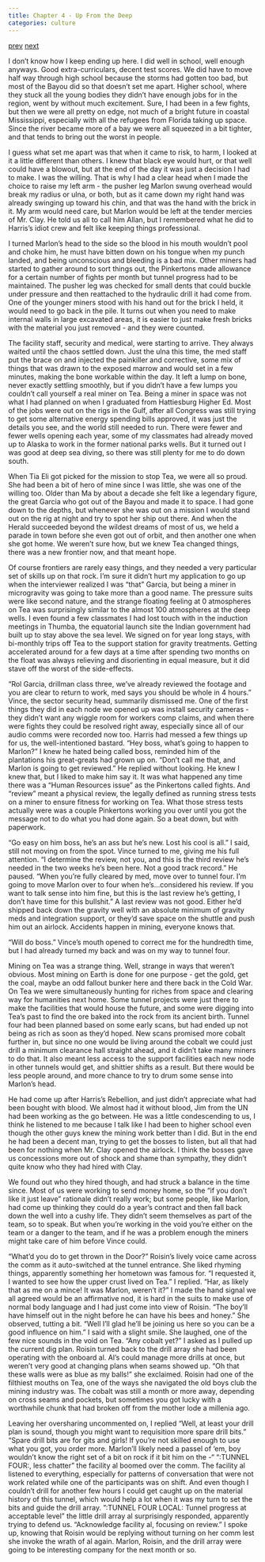 ```yaml
---
title: Chapter 4 - Up From the Deep
categories: culture
---
```

[prev](3-irrigation)
[next](5-aeration)

I don’t know how I keep ending up here. I did well in school, well enough anyways. Good extra-curriculars, decent test scores. We did have to move half way through high school because the storms had gotten too bad, but most of the Bayou did so that doesn’t set me apart. Higher school, where they stuck all the young bodies they didn’t have enough jobs for in the region, went by without much excitement. Sure, I had been in a few fights, but then we were all pretty on edge, not much of a bright future in coastal Mississippi, especially with all the refugees from Florida taking up space. Since the river became more of a bay we were all squeezed in a bit tighter, and that tends to bring out the worst in people.

I guess what set me apart was that when it came to risk, to harm, I looked at it a little different than others. I knew that black eye would hurt, or that well could have a blowout, but at the end of the day it was just a decision I had to make. I was the willing. That is why I had a clear head when I made the choice to raise my left arm - the pusher leg Marlon swung overhead would break my radius or ulna, or both, but as it came down my right hand was already swinging up toward his chin, and that was the hand with the brick in it. My arm would need care, but Marlon would be left at the tender mercies of Mr. Clay. He told us all to call him Allan, but I remembered what he did to Harris’s idiot crew and felt like keeping things professional.

I turned Marlon’s head to the side so the blood in his mouth wouldn’t pool and choke him, he must have bitten down on his tongue when my punch landed, and being unconscious and bleeding is a bad mix. Other miners had started to gather around to sort things out, the Pinkertons made allowance for a certain number of fights per month but tunnel progress had to be maintained. The pusher leg was checked for small dents that could buckle under pressure and then reattached to the hydraulic drill it had come from. One of the younger miners stood with his hand out for the brick I held, it would need to go back in the pile. It turns out when you need to make internal walls in large excavated areas, it is easier to just make fresh bricks with the material you just removed - and they were counted.

The facility staff, security and medical, were starting to arrive. They always waited until the chaos settled down. Just the ulna this time, the med staff put the brace on and injected the painkiller and corrective, some mix of things that was drawn to the exposed marrow and would set in a few minutes, making the bone workable within the day. It left a lump on bone, never exactly settling smoothly, but if you didn’t have a few lumps you couldn’t call yourself a real miner on Tea. Being a miner in space was not what I had planned on when I graduated from Hattiesburg Higher Ed. Most of the jobs were out on the rigs in the Gulf, after all Congress was still trying to get some alternative energy spending bills approved, it was just the details you see, and the world still needed to run. There were fewer and fewer wells opening each year, some of my classmates had already moved up to Alaska to work in the former national parks wells. But it turned out I was good at deep sea diving, so there was still plenty for me to do down south.

When Tia Eli got picked for the mission to stop Tea, we were all so proud. She had been a bit of hero of mine since I was little, she was one of the willing too. Older than Ma by about a decade she felt like a legendary figure, the great Garcia who got out of the Bayou and made it to space. I had gone down to the depths, but whenever she was out on a mission I would stand out on the rig at night and try to spot her ship out there. And when the Herald succeeded beyond the wildest dreams of most of us, we held a parade in town before she even got out of orbit, and then another one when she got home. We weren’t sure how, but we knew Tea changed things, there was a new frontier now, and that meant hope.

Of course frontiers are rarely easy things, and they needed a very particular set of skills up on that rock. I’m sure it didn’t hurt my application to go up when the interviewer realized I was “that” Garcia, but being a miner in microgravity was going to take more than a good name. The pressure suits were like second nature, and the strange floating feeling at 0 atmospheres on Tea was surprisingly similar to the almost 100 atmospheres at the deep wells. I even found a few classmates I had lost touch with in the induction meetings in Thumba, the equatorial launch site the Indian government had built up to stay above the sea level. We signed on for year long stays, with bi-monthly trips off Tea to the support station for gravity treatments. Getting accelerated around for a few days at a time after spending two months on the float was always relieving and disorienting in equal measure, but it did stave off the worst of the side-effects.

“Rol Garcia, drillman class three, we’ve already reviewed the footage and you are clear to return to work, med says you should be whole in 4 hours.” Vince, the sector security head, summarily dismissed me. One of the first things they did in each node we opened up was install security cameras - they didn’t want any wiggle room for workers comp claims, and when there were fights they could be resolved right away, especially since all of our audio comms were recorded now too. Harris had messed a few things up for us, the well-intentioned bastard. “Hey boss, what’s going to happen to Marlon?” I knew he hated being called boss, reminded him of the plantations his great-greats had grown up on. “Don’t call me that, and Marlon is going to get reviewed.” He replied without looking. He knew I knew that, but I liked to make him say it. It was what happened any time there was a “Human Resources issue” as the Pinkertons called fights. And “review” meant a physical review, the legally defined as running stress tests on a miner to ensure fitness for working on Tea. What those stress tests actually were was a couple Pinkertons working you over until you got the message not to do what you had done again. So a beat down, but with paperwork.

“Go easy on him boss, he’s an ass but he’s new. Lost his cool is all.” I said, still not moving on from the spot. Vince turned to me, giving me his full attention. “I determine the review, not you, and this is the third review he’s needed in the two weeks he’s been here. Not a good track record.” He paused. “When you’re fully cleared by med, move over to tunnel four. I’m going to move Marlon over to four when he’s…considered his review. If you want to talk sense into him fine, but this is the last review he’s getting, I don’t have time for this bullshit.” A last review was not good. Either he’d shipped back down the gravity well with an absolute minimum of gravity meds and integration support, or they’d save space on the shuttle and push him out an airlock. Accidents happen in mining, everyone knows that.

“Will do boss.” Vince’s mouth opened to correct me for the hundredth time, but I had already turned my back and was on my way to tunnel four.

Mining on Tea was a strange thing. Well, strange in ways that weren’t obvious. Most mining on Earth is done for one purpose - get the gold, get the coal, maybe an odd fallout bunker here and there back in the Cold War. On Tea we were simultaneously hunting for riches from space and clearing way for humanities next home. Some tunnel projects were just there to make the facilities that would house the future, and some were digging into Tea’s past to find the ore baked into the rock from its ancient birth. Tunnel four had been planned based on some early scans, but had ended up not being as rich as soon as they’d hoped. New scans promised more cobalt further in, but since no one would be living around the cobalt we could just drill a minimum clearance hall straight ahead, and it didn’t take many miners to do that. It also meant less access to the support facilities each new node in other tunnels would get, and shittier shifts as a result. But there would be less people around, and more chance to try to drum some sense into Marlon’s head.

He had come up after Harris’s Rebellion, and just didn’t appreciate what had been bought with blood. We almost had it without blood, Jim from the UN had been working as the go between. He was a little condescending to us, I think he listened to me because I talk like I had been to higher school even though the other guys knew the mining work better than I did. But in the end he had been a decent man, trying to get the bosses to listen, but all that had been for nothing when Mr. Clay opened the airlock. I think the bosses gave us concessions more out of shock and shame than sympathy, they didn’t quite know who they had hired with Clay.

We found out who they hired though, and had struck a balance in the time since. Most of us were working to send money home, so the “if you don’t like it just leave” rationale didn’t really work; but some people, like Marlon, had come up thinking they could do a year’s contract and then fall back down the well into a cushy life. They didn’t seem themselves as part of the team, so to speak. But when you’re working in the void you’re either on the team or a danger to the team, and if he was a problem enough the miners might take care of him before Vince could.

“What’d you do to get thrown in the Door?” Roisin’s lively voice came across the comm as it auto-switched at the tunnel entrance. She liked rhyming things, apparently something her hometown was famous for. “I requested it, I wanted to see how the upper crust lived on Tea.” I replied. “Har, as likely that as me on a mince! It was Marlon, weren’t it?” I made the hand signal we all agreed would be an affirmative nod, it is hard in the suits to make use of normal body language and I had just come into view of Roisin. “The boy’ll have himself out in the night before he can have his bees and honey.” She observed, tutting a bit. “Well I’ll glad he’ll be joining us here so you can be a good influence on him.” I said with a slight smile. She laughed, one of the few nice sounds in the void on Tea. “Any cobalt yet?” I asked as I pulled up the current dig plan. Roisin turned back to the drill array she had been operating with the onboard al. Al’s could manage more drills at once, but weren’t very good at changing plans when seams showed up. “Oh that these walls were as blue as my balls!” she exclaimed. Roisin had one of the filthiest mouths on Tea, one of the ways she navigated the old boys club the mining industry was. The cobalt was still a month or more away, depending on cross seams and pockets, but sometimes you got lucky with a worthwhile chunk that had broken off from the mother lode a millenia ago.

Leaving her oversharing uncommented on, I replied “Well, at least your drill plan is sound, though you might want to requisition more spare drill bits.” “Spare drill bits are for gits and girls! If you’re not skilled enough to use what you got, you order more. Marlon’ll likely need a passel of ‘em, boy wouldn’t know the right set of a bit on rock if it bit him on the -“ “:TUNNEL FOUR:, less chatter” the facility al boomed over the comm. The facility al listened to everything, especially for patterns of conversation that were not work related while one of the participants was on shift. And even though I couldn’t drill for another few hours I could get caught up on the material history of this tunnel, which would help a lot when it was my turn to set the bits and guide the drill array. ”:TUNNEL FOUR LOCAL: Tunnel progress at acceptable level” the little drill array al surprisingly responded, apparently trying to defend us. “Acknowledge facility al, focusing on review.” I spoke up, knowing that Roisin would be replying without turning on her comm lest she invoke the wrath of al again. Marlon, Roisin, and the drill array were going to be interesting company for the next month or so.
